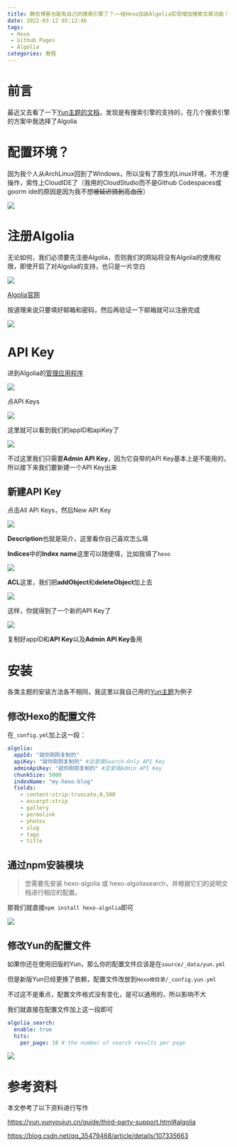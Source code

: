 ```yaml
---
title: 静态博客也能有自己的搜索引擎了？——给Hexo加装Algolia实现增加搜索文章功能！
date: 2022-03-12 05:13:46
tags: 
 - Hexo
 - Github Pages
 - Algolia
categories: 教程
---
```


# 前言

最近又去看了一下[Yun主题的文档](https://yun.yunyoujun.cn/guide/third-party-support.html#algolia)，发现是有搜索引擎的支持的，在几个搜索引擎的方案中我选择了Algolia

# 配置环境？

因为我个人从ArchLinux回到了Windows，所以没有了原生的Linux环境，不方便操作，索性上CloudIDE了（我用的CloudStudio而不是Github Codespaces或goorm ide的原因是因为我不想~~被延迟搞到高血压~~）

![](https://pic.lanta.cyou/img/20220312051255.png)

# 注册Algolia

无论如何，我们必须要先注册Algolia，否则我们的网站将没有Algolia的使用权限，即使开启了对Algolia的支持，也只是一片空白

![](https://pic.lanta.cyou/img/20220312230356.png)

[Algolia官网](https://www.algolia.com/)

按道理来说只要填好邮箱和密码，然后再验证一下邮箱就可以注册完成

![](https://pic.lanta.cyou/img/20220312230814.png)

# API Key
进到Algolia的[管理应用程序](https://www.algolia.com/account/applications)

![](https://pic.lanta.cyou/img/20220312232432.png)

点API Keys

![](https://pic.lanta.cyou/img/20220312232519.png)

这里就可以看到我们的appID和apiKey了

![](https://pic.lanta.cyou/img/20220312232628.png)

不过这里我们只需要**Admin API Key**，因为它自带的API Key基本上是不能用的，所以接下来我们要新建一个API Key出来

## 新建API Key

点击All API Keys，然后New API Key

![](https://pic.lanta.cyou/img/20220312235151.png)

**Description**也就是简介，这里看你自己喜欢怎么填

**Indices**中的**Index name**这里可以随便填，比如我填了`hexo`

![](https://pic.lanta.cyou/img/20220313000048.png)

**ACL**这里，我们把**addObject**和**deleteObject**加上去

![](https://pic.lanta.cyou/img/20220312235608.png)

这样，你就得到了一个新的API Key了

![](https://pic.lanta.cyou/img/20220313000211.png)

复制好appID和**API Key**以及**Admin API Key**备用

# 安装

各类主题的安装方法各不相同，我这里以我自己用的[Yun主题](https://github.com/YunYouJun/hexo-theme-yun)为例子

## 修改Hexo的配置文件

在`_config.yml`加上这一段：

```yaml
algolia:
  appId: "就你刚刚复制的"
  apiKey: "就你刚刚复制的" #这里填Search-Only API Key
  adminApiKey: "就你刚刚复制的" #这里填Admin API Key
  chunkSize: 5000
  indexName: "my-hexo-blog"
  fields:
    - content:strip:truncate,0,500
    - excerpt:strip
    - gallery
    - permalink
    - photos
    - slug
    - tags
    - title
```

## 通过npm安装模块

> 您需要先安装 hexo-algolia 或 hexo-algoliasearch，并根据它们的说明文档进行相应的配置。

那我们就直接`npm install hexo-algolia`即可

![](https://pic.lanta.cyou/img/20220312225250.png)

## 修改Yun的配置文件

如果你还在使用旧版的Yun，那么你的配置文件应该是在`source/_data/yun.yml`

但是新版Yun已经更换了依赖，配置文件改放到`Hexo根目录/_config.yun.yml`

不过这不是重点，配置文件格式没有变化，是可以通用的，所以影响不大

我们就直接在配置文件加上这一段即可

```yaml
algolia_search:
  enable: true
  hits:
    per_page: 10 # the number of search results per page
```

![](https://pic.lanta.cyou/img/20220312230011.png)

# 参考资料
本文参考了以下资料进行写作

https://yun.yunyoujun.cn/guide/third-party-support.html#algolia

https://blog.csdn.net/qq_35479468/article/details/107335663